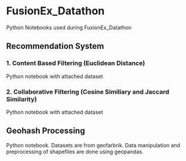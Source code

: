 # FusionEx_Datathon
Python Notebooks used during FuxionEx_Datathon

## Recommendation System

### 1. Content Based Filtering (Euclidean Distance)
Python notebook with attached dataset

### 2. Collaborative Filtering (Cosine Similiary and Jaccard Similarity)
Python notebook with attached dataset

## Geohash Processing
Python notebook.
Datasets are from geofarbrik.
Data manipulation and preprocessing of shapefiles are done using geopandas.

